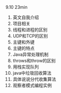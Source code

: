 9.10 23min

1. 英文自我介绍
2. 项目相关
3. 线程和进程的区别
4. UDP和TCP的区别
5. 主键和外键
6. 主键的特点
7. Java异常处理机制   
8. throws和throw的区别   
9. 用栈实现队列
10. java中垃圾回收算法
11. 具体说说分代收集算法
12. 观察者模式编程实例
